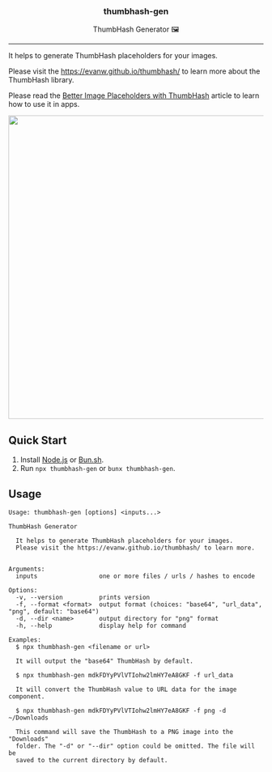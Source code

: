 <h3 align="center">
thumbhash-gen
</h3>

<p align="center">
ThumbHash Generator 🖼️
</p>

---

It helps to generate ThumbHash placeholders for your images.

Please visit the https://evanw.github.io/thumbhash/ to learn more about the ThumbHash library.

Please read the [Better Image Placeholders with ThumbHash](https://dev.to/vladimirvovk/better-image-placeholders-with-thumbhash-43mj) article to learn how to use it in apps.

<img src="./screen.gif" width="600"></img>

## Quick Start

1. Install [Node.js](https://nodejs.org/en/download/package-manager) or [Bun.sh](https://bun.sh/docs/installation).
2. Run `npx thumbhash-gen` or `bunx thumbhash-gen`.

## Usage

```
Usage: thumbhash-gen [options] <inputs...>

ThumbHash Generator

  It helps to generate ThumbHash placeholders for your images.
  Please visit the https://evanw.github.io/thumbhash/ to learn more.


Arguments:
  inputs                 one or more files / urls / hashes to encode

Options:
  -v, --version          prints version
  -f, --format <format>  output format (choices: "base64", "url_data", "png", default: "base64")
  -d, --dir <name>       output directory for "png" format
  -h, --help             display help for command

Examples:
  $ npx thumbhash-gen <filename or url>

  It will output the "base64" ThumbHash by default.

  $ npx thumbhash-gen mdkFDYyPVlVTIohw2lmHY7eA8GKF -f url_data

  It will convert the ThumbHash value to URL data for the image component.

  $ npx thumbhash-gen mdkFDYyPVlVTIohw2lmHY7eA8GKF -f png -d ~/Downloads

  This command will save the ThumbHash to a PNG image into the "Downloads"
  folder. The "-d" or "--dir" option could be omitted. The file will be
  saved to the current directory by default.
```
